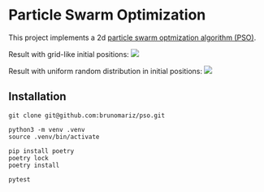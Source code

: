 # Particle Swarm Optimization

This project implements a 2d [particle swarm optmization algorithm (PSO)](https://en.wikipedia.org/wiki/Particle_swarm_optimization#Algorithm).

Result with grid-like initial positions:
![](img/pso-grid.gif)

Result with uniform random distribution in initial positions:
![](img/pso-uniform.gif)

## Installation

```
git clone git@github.com:brunomariz/pso.git

python3 -m venv .venv
source .venv/bin/activate

pip install poetry
poetry lock
poetry install

pytest
```